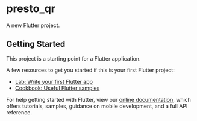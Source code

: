 # presto_qr

A new Flutter project.




## Getting Started

This project is a starting point for a Flutter application.

A few resources to get you started if this is your first Flutter project:

- [Lab: Write your first Flutter app](https://flutter.dev/docs/get-started/codelab)
- [Cookbook: Useful Flutter samples](https://flutter.dev/docs/cookbook)




For help getting started with Flutter, view our
[online documentation](https://flutter.dev/docs), which offers tutorials,
samples, guidance on mobile development, and a full API reference.
